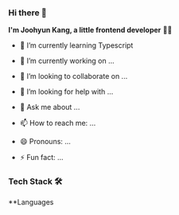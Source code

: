 ### Hi there 👋
**I'm Joohyun Kang, a little frontend developer** 👶🏻


- 🌱 I’m currently learning Typescript

- 🔭 I’m currently working on ...

- 👯 I’m looking to collaborate on ...
- 🤔 I’m looking for help with ...
- 💬 Ask me about ...
- 📫 How to reach me: ...
- 😄 Pronouns: ...
- ⚡ Fun fact: ...

### Tech Stack 🛠
**Languages 




